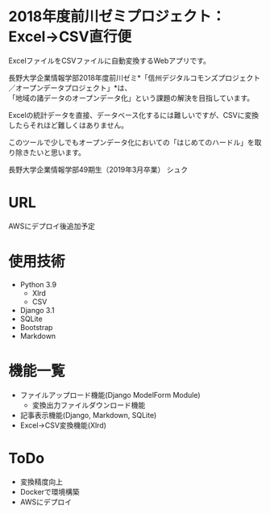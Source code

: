 # 2018年度前川ゼミプロジェクト：<br>Excel->CSV直行便

ExcelファイルをCSVファイルに自動変換するWebアプリです。<br>

長野大学企業情報学部2018年度前川ゼミ*「信州デジタルコモンズプロジェクト／オープンデータプロジェクト」*は、<br>
「地域の諸データのオープンデータ化」という課題の解決を目指しています。

Excelの統計データを直接、データベース化するには難しいですが、CSVに変換したらそれほど難しくはありません。

このツールで少しでもオープンデータ化においての「はじめてのハードル」を取り除きたいと思います。

長野大学企業情報学部49期生（2019年3月卒業） シュク


# URL
AWSにデプロイ後追加予定


# 使用技術
- Python 3.9
  - Xlrd
  - CSV
- Django 3.1
- SQLite
- Bootstrap
- Markdown


# 機能一覧
- ファイルアップロード機能(Django ModelForm Module)
  - 変換出力ファイルダウンロード機能
- 記事表示機能(Django, Markdown, SQLite)
- Excel->CSV変換機能(Xlrd)

# ToDo
- 変換精度向上
- Dockerで環境構築
- AWSにデプロイ